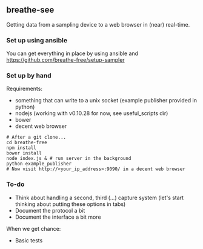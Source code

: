 ## breathe-see

Getting data from a sampling device to a web browser in (near) real-time.

### Set up using ansible

You can get everything in place by using ansible and https://github.com/breathe-free/setup-sampler

### Set up by hand

Requirements:

* something that can write to a unix socket (example publisher provided in python)
* nodejs (working with v0.10.28 for now, see useful_scripts dir)
* bower
* decent web browser

```
# After a git clone...
cd breathe-free
npm install
bower install
node index.js & # run server in the background
python example_publisher
# Now visit http://<your_ip_address>:9090/ in a decent web browser
```

### To-do
* Think about handling a second, third (...) capture system (let's start thinking about putting these options in tabs)
* Document the protocol a bit
* Document the interface a bit more

When we get chance:

* Basic tests
